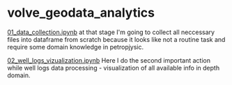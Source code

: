# volve_geodata_analytics
[01_data_collection.ipynb](C:\jupyter\proj_volve_geodata_analytics\01_data_collection.ipynb) at that stage I'm going to collect all neccessary files into dataframe from scratch because it looks like not a routine task and require some domain knowledge in petropjysic.

[02_well_logs_vizualization.ipynb](C:\jupyter\proj_volve_geodata_analytics\02_well_logs_vizualization.ipynb)
Here I do the second important action while well logs data processing - visualization of all available info in depth domain.
